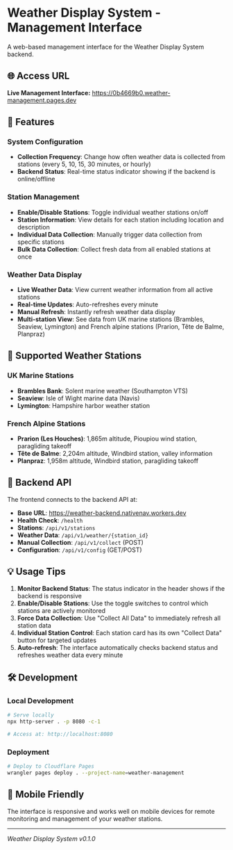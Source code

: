 # Weather Display System - Management Interface

A web-based management interface for the Weather Display System backend.

## 🌐 Access URL

**Live Management Interface:** https://0b4669b0.weather-management.pages.dev

## 🚀 Features

### System Configuration
- **Collection Frequency**: Change how often weather data is collected from stations (every 5, 10, 15, 30 minutes, or hourly)
- **Backend Status**: Real-time status indicator showing if the backend is online/offline

### Station Management
- **Enable/Disable Stations**: Toggle individual weather stations on/off
- **Station Information**: View details for each station including location and description
- **Individual Data Collection**: Manually trigger data collection from specific stations
- **Bulk Data Collection**: Collect fresh data from all enabled stations at once

### Weather Data Display
- **Live Weather Data**: View current weather information from all active stations
- **Real-time Updates**: Auto-refreshes every minute
- **Manual Refresh**: Instantly refresh weather data display
- **Multi-station View**: See data from UK marine stations (Brambles, Seaview, Lymington) and French alpine stations (Prarion, Tête de Balme, Planpraz)

## 📍 Supported Weather Stations

### UK Marine Stations
- **Brambles Bank**: Solent marine weather (Southampton VTS)
- **Seaview**: Isle of Wight marine data (Navis)
- **Lymington**: Hampshire harbor weather station

### French Alpine Stations  
- **Prarion (Les Houches)**: 1,865m altitude, Pioupiou wind station, paragliding takeoff
- **Tête de Balme**: 2,204m altitude, Windbird station, valley information
- **Planpraz**: 1,958m altitude, Windbird station, paragliding takeoff

## 🔧 Backend API

The frontend connects to the backend API at:
- **Base URL**: https://weather-backend.nativenav.workers.dev
- **Health Check**: `/health`
- **Stations**: `/api/v1/stations`
- **Weather Data**: `/api/v1/weather/{station_id}`
- **Manual Collection**: `/api/v1/collect` (POST)
- **Configuration**: `/api/v1/config` (GET/POST)

## 💡 Usage Tips

1. **Monitor Backend Status**: The status indicator in the header shows if the backend is responsive
2. **Enable/Disable Stations**: Use the toggle switches to control which stations are actively monitored
3. **Force Data Collection**: Use "Collect All Data" to immediately refresh all station data
4. **Individual Station Control**: Each station card has its own "Collect Data" button for targeted updates
5. **Auto-refresh**: The interface automatically checks backend status and refreshes weather data every minute

## 🛠 Development

### Local Development
```bash
# Serve locally
npx http-server . -p 8080 -c-1

# Access at: http://localhost:8080
```

### Deployment
```bash
# Deploy to Cloudflare Pages
wrangler pages deploy . --project-name=weather-management
```

## 📱 Mobile Friendly

The interface is responsive and works well on mobile devices for remote monitoring and management of your weather stations.

---
*Weather Display System v0.1.0*
